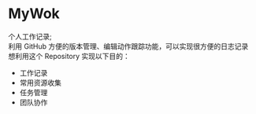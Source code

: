 # MyWok
个人工作记录;   
利用 GitHub 方便的版本管理、编辑动作跟踪功能，可以实现很方便的日志记录  
想利用这个 Repository 实现以下目的：  
+ 工作记录
+ 常用资源收集
+ 任务管理
+ 团队协作
